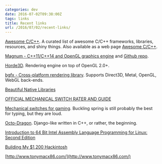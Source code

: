 ```yaml
---
categories: dev
date: 2016-07-02T09:38:00Z
tags: links
title: Recent links
url: /2016/07/02/recent-links/
---
```


[Awesome C/C++](https://github.com/fffaraz/awesome-cpp). A curated list of awesome C/C++ frameworks, libraries, resources, and shiny things. Also available as a web page [Awesome C/C++](http://fffaraz.github.io/awesome-cpp/).

[Magnum - C++11/C++14 and OpenGL graphics engine](http://mosra.cz/blog/magnum.php) and [Github repo](https://github.com/mosra/magnum).

[Horde3D](https://github.com/horde3d/Horde3D). Rendering engine on top of OpenGL 2.0+.

[bgfx - Cross-platform rendering library](https://github.com/bkaradzic/bgfx). Supports Direct3D, Metal, OpenGL, WebGL back-ends.

[Beautiful Native Libraries](http://lucumr.pocoo.org/2013/8/18/beautiful-native-libraries/)

[OFFICIAL MECHANICAL SWITCH RATER AND GUIDE](https://mechanicalkeyboards.com/mechanical_switches.php)

[Mechanical switches for gaming](http://www.pcgamer.com/best-mechanical-switches-for-gaming/). Buckling spring is still probably the best for typing, but they are loud.

[Octo-Dragon](https://github.com/xcage01/octo-dragon). Django-like written in C++, or rather, the beginning.

[Introduction to 64 Bit Intel Assembly Language Programming for Linux: Second Edition](https://www.amazon.com/Introduction-Intel-Assembly-Language-Programming-ebook/dp/B008H7HL3M/ref=zg_bs_3954_1#nav-subnav)

[Building My $1,200 Hackintosh](https://medium.com/@flyosity/building-my-1-200-hackintosh-49a1a186241e#.2kbrphvvb)

[http://www.tonymacx86.com/](http://www.tonymacx86.com/)
